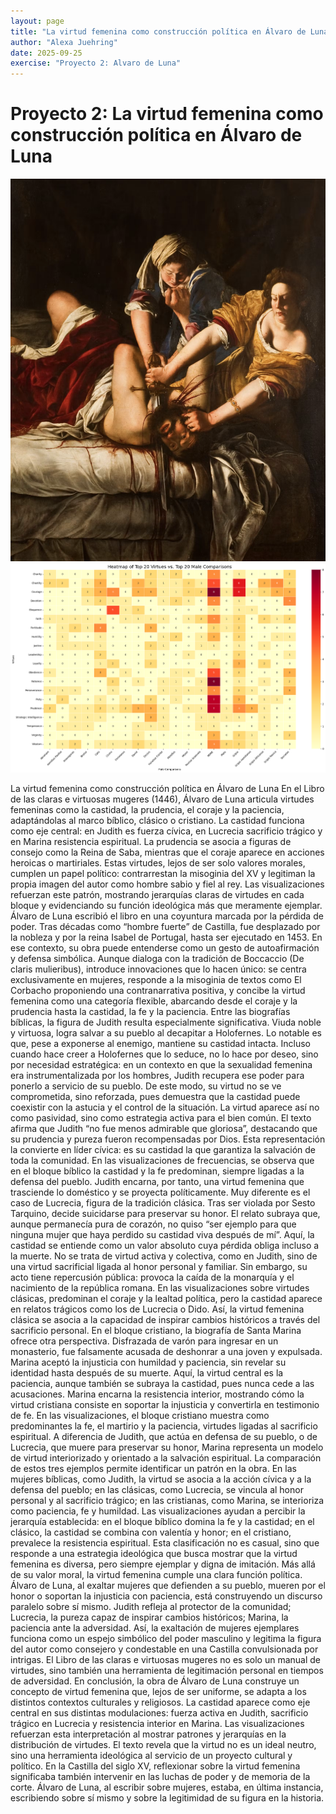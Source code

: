 ```yaml
---
layout: page
title: "La virtud femenina como construcción política en Álvaro de Luna"
author: "Alexa Juehring"
date: 2025-09-25
exercise: "Proyecto 2: Alvaro de Luna"
---
```


# Proyecto 2: La virtud femenina como construcción política en Álvaro de Luna

![Judith Slaying Holofernes - Artemisia Gentileschi](images/Judith.png) 
![imagen](images/heatmap1.png)

La virtud femenina como construcción política en Álvaro de Luna 
En el Libro de las claras e virtuosas mugeres (1446), Álvaro de Luna articula virtudes femeninas como la castidad, la prudencia, el coraje y la paciencia, adaptándolas al marco bíblico, clásico o cristiano. La castidad funciona como eje central: en Judith es fuerza cívica, en Lucrecia sacrificio trágico y en Marina resistencia espiritual. La prudencia se asocia a figuras de consejo como la Reina de Saba, mientras que el coraje aparece en acciones heroicas o martiriales. Estas virtudes, lejos de ser solo valores morales, cumplen un papel político: contrarrestan la misoginia del XV y legitiman la propia imagen del autor como hombre sabio y fiel al rey. Las visualizaciones refuerzan este patrón, mostrando jerarquías claras de virtudes en cada bloque y evidenciando su función ideológica más que meramente ejemplar.
Álvaro de Luna escribió el libro en una coyuntura marcada por la pérdida de poder. Tras décadas como “hombre fuerte” de Castilla, fue desplazado por la nobleza y por la reina Isabel de Portugal, hasta ser ejecutado en 1453. En ese contexto, su obra puede entenderse como un gesto de autoafirmación y defensa simbólica. Aunque dialoga con la tradición de Boccaccio (De claris mulieribus), introduce innovaciones que lo hacen único: se centra exclusivamente en mujeres, responde a la misoginia de textos como El Corbacho proponiendo una contranarrativa positiva, y concibe la virtud femenina como una categoría flexible, abarcando desde el coraje y la prudencia hasta la castidad, la fe y la paciencia.
Entre las biografías bíblicas, la figura de Judith resulta especialmente significativa. Viuda noble y virtuosa, logra salvar a su pueblo al decapitar a Holofernes. Lo notable es que, pese a exponerse al enemigo, mantiene su castidad intacta. Incluso cuando hace creer a Holofernes que lo seduce, no lo hace por deseo, sino por necesidad estratégica: en un contexto en que la sexualidad femenina era instrumentalizada por los hombres, Judith recupera ese poder para ponerlo a servicio de su pueblo. De este modo, su virtud no se ve comprometida, sino reforzada, pues demuestra que la castidad puede coexistir con la astucia y el control de la situación. La virtud aparece así no como pasividad, sino como estrategia activa para el bien común. El texto afirma que Judith “no fue menos admirable que gloriosa”, destacando que su prudencia y pureza fueron recompensadas por Dios. Esta representación la convierte en líder cívica: es su castidad la que garantiza la salvación de toda la comunidad. En las visualizaciones de frecuencias, se observa que en el bloque bíblico la castidad y la fe predominan, siempre ligadas a la defensa del pueblo. Judith encarna, por tanto, una virtud femenina que trasciende lo doméstico y se proyecta políticamente.
Muy diferente es el caso de Lucrecia, figura de la tradición clásica. Tras ser violada por Sesto Tarquino, decide suicidarse para preservar su honor. El relato subraya que, aunque permanecía pura de corazón, no quiso “ser ejemplo para que ninguna mujer que haya perdido su castidad viva después de mí”. Aquí, la castidad se entiende como un valor absoluto cuya pérdida obliga incluso a la muerte. No se trata de virtud activa y colectiva, como en Judith, sino de una virtud sacrificial ligada al honor personal y familiar. Sin embargo, su acto tiene repercusión pública: provoca la caída de la monarquía y el nacimiento de la república romana. En las visualizaciones sobre virtudes clásicas, predominan el coraje y la lealtad política, pero la castidad aparece en relatos trágicos como los de Lucrecia o Dido. Así, la virtud femenina clásica se asocia a la capacidad de inspirar cambios históricos a través del sacrificio personal.
En el bloque cristiano, la biografía de Santa Marina ofrece otra perspectiva. Disfrazada de varón para ingresar en un monasterio, fue falsamente acusada de deshonrar a una joven y expulsada. Marina aceptó la injusticia con humildad y paciencia, sin revelar su identidad hasta después de su muerte. Aquí, la virtud central es la paciencia, aunque también se subraya la castidad, pues nunca cede a las acusaciones. Marina encarna la resistencia interior, mostrando cómo la virtud cristiana consiste en soportar la injusticia y convertirla en testimonio de fe. En las visualizaciones, el bloque cristiano muestra como predominantes la fe, el martirio y la paciencia, virtudes ligadas al sacrificio espiritual. A diferencia de Judith, que actúa en defensa de su pueblo, o de Lucrecia, que muere para preservar su honor, Marina representa un modelo de virtud interiorizado y orientado a la salvación espiritual.
La comparación de estos tres ejemplos permite identificar un patrón en la obra. En las mujeres bíblicas, como Judith, la virtud se asocia a la acción cívica y a la defensa del pueblo; en las clásicas, como Lucrecia, se vincula al honor personal y al sacrificio trágico; en las cristianas, como Marina, se interioriza como paciencia, fe y humildad. Las visualizaciones ayudan a percibir la jerarquía establecida: en el bloque bíblico domina la fe y la castidad; en el clásico, la castidad se combina con valentía y honor; en el cristiano, prevalece la resistencia espiritual. Esta clasificación no es casual, sino que responde a una estrategia ideológica que busca mostrar que la virtud femenina es diversa, pero siempre ejemplar y digna de imitación.
Más allá de su valor moral, la virtud femenina cumple una clara función política. Álvaro de Luna, al exaltar mujeres que defienden a su pueblo, mueren por el honor o soportan la injusticia con paciencia, está construyendo un discurso paralelo sobre sí mismo. Judith refleja al protector de la comunidad; Lucrecia, la pureza capaz de inspirar cambios históricos; Marina, la paciencia ante la adversidad. Así, la exaltación de mujeres ejemplares funciona como un espejo simbólico del poder masculino y legitima la figura del autor como consejero y condestable en una Castilla convulsionada por intrigas. El Libro de las claras e virtuosas mugeres no es solo un manual de virtudes, sino también una herramienta de legitimación personal en tiempos de adversidad.
En conclusión, la obra de Álvaro de Luna construye un concepto de virtud femenina que, lejos de ser uniforme, se adapta a los distintos contextos culturales y religiosos. La castidad aparece como eje central en sus distintas modulaciones: fuerza activa en Judith, sacrificio trágico en Lucrecia y resistencia interior en Marina. Las visualizaciones refuerzan esta interpretación al mostrar patrones y jerarquías en la distribución de virtudes. El texto revela que la virtud no es un ideal neutro, sino una herramienta ideológica al servicio de un proyecto cultural y político. En la Castilla del siglo XV, reflexionar sobre la virtud femenina significaba también intervenir en las luchas de poder y de memoria de la corte. Álvaro de Luna, al escribir sobre mujeres, estaba, en última instancia, escribiendo sobre sí mismo y sobre la legitimidad de su figura en la historia.

